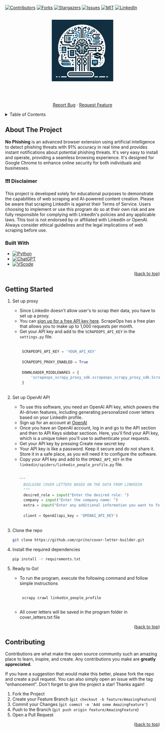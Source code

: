 <!-- Improved compatibility of back to top link: See: https://github.com/othneildrew/Best-README-Template/pull/73 -->
<a name="readme-top"></a>

[![Contributors][contributors-shield]][contributors-url]
[![Forks][forks-shield]][forks-url]
[![Stargazers][stars-shield]][stars-url]
[![Issues][issues-shield]][issues-url]
[![MIT][license-shield]][license-url]
[![LinkedIn][linkedin-shield]][linkedin-url]

<!-- PROJECT LOGO -->
<br />
<div align="center">
  <a href="https://github.com/othneildrew/Best-README-Template">
    <img src="images/logo.png" alt="Logo" width="200" height="200">
  </a>

  <p align="center">
    <br />
    <br />
    <br />
    <a href="https://github.com/cprite/cover-letter-builder/issues">Report Bug</a>
    ·
    <a href="https://github.com/cprite/over-letter-builder/issues">Request Feature</a>
  </p>
</div>


<!-- TABLE OF CONTENTS -->
<details>
  <summary>Table of Contents</summary>
  <ol>
    <li>
      <a href="#about-the-project">About The Project</a>
      <ul>
        <li><a href="#disclaimer">❗ Disclaimer ❗</a></li>
        <li><a href="#built-with">Built With</a></li>
      </ul>
    </li>
    <li>
      <a href="#getting-started">Getting Started</a>
    </li>
    <li><a href="#contributing">Contributing</a></li>
  </ol>
</details>

<!-- ABOUT THE PROJECT -->
## About The Project

**No Phishing** is an advanced browser extension using artificial intelligence to detect phishing threats with 91% accuracy in real time and provides instant notifications about potential phishing threats. It's very easy to install and operate, providing a seamless browsing experience. It's designed for Google Chrome to enhance online security for both individuals and businesses.

### ❗❗❗ Disclaimer
This project is developed solely for educational purposes to demonstrate the capabilities of web scraping and AI-powered content creation. Please be aware that scraping LinkedIn is against their Terms of Service. Users choosing to implement or use this program do so at their own risk and are fully responsible for complying with LinkedIn's policies and any applicable laws. This tool is not endorsed by or affiliated with LinkedIn or OpenAI. Always consider ethical guidelines and the legal implications of web scraping before use.

### Built With

* [![Python](https://img.shields.io/badge/Python-FFD43B?style=for-the-badge&logo=python&logoColor=blue)](https://www.python.org)
* [![ChatGPT](	https://img.shields.io/badge/ChatGPT-74aa9c?style=for-the-badge&logo=openai&logoColor=white)](https://openai.com/product)
* [![VScode](https://img.shields.io/badge/VSCode-0078D4?style=for-the-badge&logo=visual%20studio%20code&logoColor=white)](https://code.visualstudio.com/)

<p align="right">(<a href="#readme-top">back to top</a>)</p>


<!-- GETTING STARTED -->
## Getting Started

1. Set up proxy
   - Since Linkedin doesn't allow user's to scrap their data, you have to set up a proxy.
   - You can [sign up for a free API key here](https://scrapeops.io/app/register/main). ScrapeOps has a free plan that allows you to make up to 1,000 requests per month.
   - Get your API key and add to the `SCRAPEOPS_API_KEY` in the ``settings.py`` file.
     ```python

      SCRAPEOPS_API_KEY = 'YOUR_API_KEY'
      
      SCRAPEOPS_PROXY_ENABLED = True
      
      DOWNLOADER_MIDDLEWARES = {
          'scrapeops_scrapy_proxy_sdk.scrapeops_scrapy_proxy_sdk.ScrapeOpsScrapyProxySdk': 725,
      }
      
      ```
     
3. Set up OpenAI API
   - To use this software, you need an OpenAI API key, which powers the AI-driven features, including generating personalized cover letters based on your LinkedIn profile.
   - Sign up for an account at [OpenAI](https://openai.com/)
   - Once you have an OpenAI account, log in and go to the API section and then to API Keys sidebar sectioon. Here, you'll find your API key, which is a unique token you'll use to authenticate your requests. 
   - Get your API key by pressing Create new secret key
   - Your API key is like a password. Keep it secure and do not share it. Store it in a safe place, as you will need it to configure the software.
   - Copy your API key and add to the `OPENAI_API_KEY` in the ``linkedin/spiders/linkedin_people_profile.py`` file.
   ```python

      """
        BUILDING COVER LETTERS BASED ON THE DATA FROM LINKEDIN
        """
        desired_role = input("Enter the desired role: ")
        company = input("Enter the company name: ")
        extra = input("Enter any additional information you want to focus on in your cover-letter (optional): ")

        client = OpenAI(api_key = 'OPENAI_API_KEY')
      
    ```
   
4. Clone the repo
   ```sh
   git clone https://github.com/cprite/cover-letter-builder.git
   ```
   
5. Install the required dependencies
   ```sh
   pip install -r requirements.txt
   ```
   
6. Ready to Go!
   - To run the program, execute the following command and follow simple instructions
     ```

      scrapy crawl linkedin_people_profile
      
      ```
   - All cover letters will be saved in the program folder in cover_letters.txt file

<p align="right">(<a href="#readme-top">back to top</a>)</p>

<!-- CONTRIBUTING -->
## Contributing

Contributions are what make the open source community such an amazing place to learn, inspire, and create. Any contributions you make are **greatly appreciated**.

If you have a suggestion that would make this better, please fork the repo and create a pull request. You can also simply open an issue with the tag "enhancement".
Don't forget to give the project a star! Thanks again!

1. Fork the Project
2. Create your Feature Branch (`git checkout -b feature/AmazingFeature`)
3. Commit your Changes (`git commit -m 'Add some AmazingFeature'`)
4. Push to the Branch (`git push origin feature/AmazingFeature`)
5. Open a Pull Request

<p align="right">(<a href="#readme-top">back to top</a>)</p>


<!-- MARKDOWN LINKS & IMAGES -->
<!-- https://www.markdownguide.org/basic-syntax/#reference-style-links -->
[contributors-shield]: https://img.shields.io/github/contributors/cprite/cover-letter-builder.svg?style=for-the-badge
[contributors-url]: https://github.com/cprite/cover-letter-builder/graphs/contributors
[forks-shield]: https://img.shields.io/github/forks/cprite/cover-letter-builder.svg?style=for-the-badge
[forks-url]: https://github.com/cprite/cover-letter-builder/network/members
[stars-shield]: https://img.shields.io/github/stars/cprite/cover-letter-builder.svg?style=for-the-badge
[stars-url]: https://github.com/cprite/cover-letter-builder/stargazers
[issues-shield]: https://img.shields.io/github/issues/cprite/cover-letter-builder.svg?style=for-the-badge
[issues-url]: https://github.com/cprite/cover-letter-builder/issues
[license-shield]: https://img.shields.io/github/license/cprite/cover-letter-builder.svg?style=for-the-badge
[license-url]: https://github.com/cprite/cover-letter-builder/blob/master/LICENSE.md
[linkedin-shield]: https://img.shields.io/badge/-LinkedIn-black.svg?style=for-the-badge&logo=linkedin&colorB=555
[linkedin-url]: https://linkedin.com/in/niknmirosh
